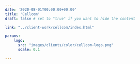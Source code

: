 ```yaml
---
date: '2020-08-01T00:00:00+00:00'
title: 'Cellcom'
draft: false # set to "true" if you want to hide the content

link: "../client-work/cellcom/index.html" 

params:
    logo:
      src: "images/clients/color/cellcom-logo.png"
      scale: 0.1

---
```

